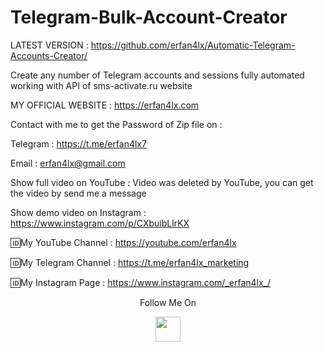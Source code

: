 # Telegram-Bulk-Account-Creator
LATEST VERSION : https://github.com/erfan4lx/Automatic-Telegram-Accounts-Creator/


Create any number of Telegram accounts and sessions fully automated working with API of sms-activate.ru website

MY OFFICIAL WEBSITE : https://erfan4lx.com

Contact with me to get the Password of Zip file on :

 Telegram : https://t.me/erfan4lx7
  
 Email : erfan4lx@gmail.com
 
 
Show full video on YouTube : Video was deleted by YouTube, you can get the video by send me a message

Show demo video on Instagram : https://www.instagram.com/p/CXbuibLlrKX
 

🆔My YouTube Channel : https://youtube.com/erfan4lx

🆔My Telegram Channel : https://t.me/erfan4lx_marketing

🆔My Instagram Page : https://www.instagram.com/_erfan4lx_/

<p align="center">
  Follow Me On
</p>
<p align="center">
  <a href="https://www.youtube.com/c/erfan4lx?sub_confirmation=1">
    <img src="https://www.iconsdb.com/icons/preview/black/youtube-4-xxl.png" width="40" height="40">
  </a>
</p>
